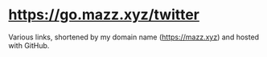 # https://go.mazz.xyz/twitter
Various links, shortened by my domain name (https://mazz.xyz) and hosted with GitHub.
